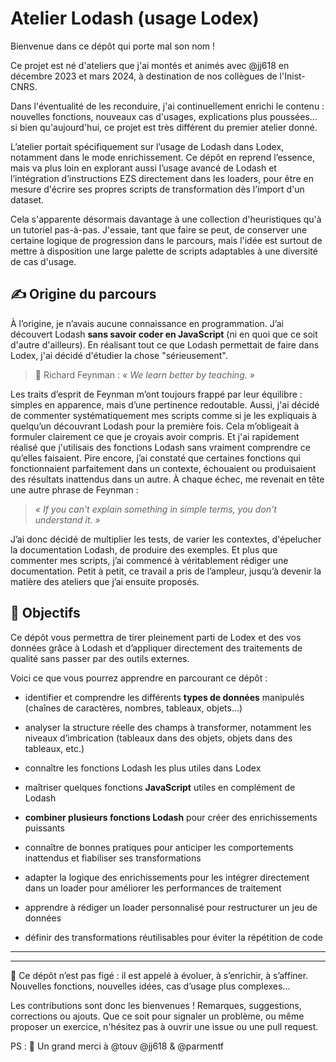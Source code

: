 # Atelier Lodash (usage Lodex) 

Bienvenue dans ce dépôt qui porte mal son nom !

Ce projet est né d'ateliers que j'ai montés et animés avec @jj618 en décembre 2023 et mars 2024, à destination de nos collègues de l'Inist-CNRS.

Dans l'éventualité de les reconduire, j'ai continuellement enrichi le contenu : nouvelles fonctions, nouveaux cas d'usages, explications plus poussées... si bien qu'aujourd'hui, ce projet est très différent du premier atelier donné.

L’atelier portait spécifiquement sur l’usage de Lodash dans Lodex, notamment dans le mode enrichissement. Ce dépôt en reprend l’essence, mais va plus loin en explorant aussi l’usage avancé de Lodash et l’intégration d’instructions EZS directement dans les loaders, pour être en mesure d'écrire ses propres scripts de transformation dès l’import d'un dataset.

Cela s'apparente désormais davantage à une collection d'heuristiques qu'à un tutoriel pas-à-pas. J'essaie, tant que faire se peut, de conserver une certaine logique de progression dans le parcours, mais l'idée est surtout de mettre à disposition une large palette de scripts adaptables à une diversité de cas d'usage.

## ✍️ Origine du parcours

À l’origine, je n’avais aucune connaissance en programmation. J’ai découvert Lodash **sans savoir coder en JavaScript** (ni en quoi que ce soit d'autre d'ailleurs). En réalisant tout ce que Lodash permettait de faire dans Lodex, j'ai décidé d'étudier la chose "sérieusement".

> 💬 Richard Feynman :
> *« We learn better by teaching. »*

Les traits d’esprit de Feynman m’ont toujours frappé par leur équilibre : simples en apparence, mais d’une pertinence redoutable.
Aussi, j'ai décidé de commenter systématiquement mes scripts comme si je les expliquais à quelqu’un découvrant Lodash pour la première fois. Cela m’obligeait à formuler clairement ce que je croyais avoir compris. Et j'ai rapidement réalisé que j'utilisais des fonctions Lodash sans vraiment comprendre ce qu’elles faisaient. 
Pire encore, j’ai constaté que certaines fonctions qui fonctionnaient parfaitement dans un contexte, échouaient ou produisaient des résultats inattendus dans un autre. À chaque échec, me revenait en tête une autre phrase de Feynman :

> *« If you can't explain something in simple terms, you don't understand it. »*

J’ai donc décidé de multiplier les tests, de varier les contextes, d'épelucher la documentation Lodash, de produire des exemples. Et plus que commenter mes scripts, j’ai commencé à véritablement rédiger une documentation. Petit à petit, ce travail a pris de l’ampleur, jusqu’à devenir la matière des ateliers que j’ai ensuite proposés.

## 🎯 Objectifs

Ce dépôt vous permettra de tirer pleinement parti de Lodex et des vos données grâce à Lodash et d’appliquer directement des traitements de qualité sans passer par des outils externes. 

Voici ce que vous pourrez apprendre en parcourant ce dépôt :

- identifier et comprendre les différents **types de données** manipulés (chaînes de caractères, nombres, tableaux, objets…)

- analyser la structure réelle des champs à transformer, notamment les niveaux d’imbrication (tableaux dans des objets, objets dans des tableaux, etc.)

- connaître les fonctions Lodash les plus utiles dans Lodex

- maîtriser quelques fonctions **JavaScript** utiles en complément de Lodash

- **combiner plusieurs fonctions Lodash** pour créer des enrichissements puissants

- connaître de bonnes pratiques pour anticiper les comportements inattendus et fiabiliser ses transformations

- adapter la logique des enrichissements pour les intégrer directement dans un loader pour améliorer les performances de traitement

- apprendre à rédiger un loader personnalisé pour restructurer un jeu de données 

- définir des transformations réutilisables pour éviter la répétition de code

---

---

🚧 Ce dépôt n’est pas figé : il est appelé à évoluer, à s’enrichir, à s’affiner. Nouvelles fonctions, nouvelles idées, cas d’usage plus complexes…

Les contributions sont donc les bienvenues ! Remarques, suggestions, corrections ou ajouts. Que ce soit pour signaler un problème, ou même proposer un exercice, n'hésitez pas à ouvrir une issue ou une pull request.

PS : 🙏 Un grand merci à @touv @jj618 & @parmentf 

